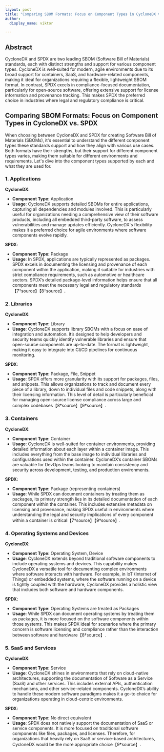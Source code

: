 ```yaml
---
layout: post
title: "Comparing SBOM Formats: Focus on Component Types in CycloneDX vs. SPDX"
author:
  display_name: viktor

---
```


## Abstract

CycloneDX and SPDX are two leading SBOM (Software Bill of Materials) standards, each with distinct strengths and support for various component types. CycloneDX is well-suited for modern, agile environments due to its broad support for containers, SaaS, and hardware-related components, making it ideal for organizations requiring a flexible, lightweight SBOM format. In contrast, SPDX excels in compliance-focused documentation, particularly for open-source software, offering extensive support for license information and provenance tracking. This makes SPDX the preferred choice in industries where legal and regulatory compliance is critical.

## Comparing SBOM Formats: Focus on Component Types in CycloneDX vs. SPDX

When choosing between CycloneDX and SPDX for creating Software Bill of Materials (SBOMs), it's essential to understand the different component types these standards support and how they align with various use cases. Both formats have their strengths, but their support for different component types varies, making them suitable for different environments and requirements. Let's dive into the component types supported by each and what they are used for.

### 1. **Applications**

**CycloneDX**:
- **Component Type**: Application
- **Usage**: CycloneDX supports detailed SBOMs for entire applications, capturing all dependencies and modules involved. This is particularly useful for organizations needing a comprehensive view of their software products, including all embedded third-party software, to assess vulnerabilities and manage updates efficiently. CycloneDX's flexibility makes it a preferred choice for agile environments where software components evolve rapidly.

**SPDX**:
- **Component Type**: Package
- **Usage**: In SPDX, applications are typically represented as packages. SPDX excels in documenting the licensing and provenance of each component within the application, making it suitable for industries with strict compliance requirements, such as automotive or healthcare sectors. SPDX’s detailed package-level information helps ensure that all components meet the necessary legal and regulatory standards【7†source】【8†source】.

### 2. **Libraries**

**CycloneDX**:
- **Component Type**: Library
- **Usage**: CycloneDX supports library SBOMs with a focus on ease of integration and automation. It’s designed to help developers and security teams quickly identify vulnerable libraries and ensure that open-source components are up-to-date. The format is lightweight, making it easy to integrate into CI/CD pipelines for continuous monitoring.

**SPDX**:
- **Component Type**: Package, File, Snippet
- **Usage**: SPDX offers more granularity with its support for packages, files, and snippets. This allows organizations to track and document every piece of a library, down to individual files and code snippets, along with their licensing information. This level of detail is particularly beneficial for managing open-source license compliance across large and complex codebases【8†source】【9†source】.

### 3. **Containers**

**CycloneDX**:
- **Component Type**: Container
- **Usage**: CycloneDX is well-suited for container environments, providing detailed information about each layer within a container image. This includes everything from the base image to individual libraries and configurations used within the container. CycloneDX’s container SBOMs are valuable for DevOps teams looking to maintain consistency and security across development, testing, and production environments.

**SPDX**:
- **Component Type**: Package (representing containers)
- **Usage**: While SPDX can document containers by treating them as packages, its primary strength lies in its detailed documentation of each component within the container. This includes extensive metadata on licensing and provenance, making SPDX useful in environments where understanding the legal and security implications of every component within a container is critical【7†source】【9†source】.

### 4. **Operating Systems and Devices**

**CycloneDX**:
- **Component Type**: Operating System, Device
- **Usage**: CycloneDX extends beyond traditional software components to include operating systems and devices. This capability makes CycloneDX a versatile tool for documenting complex environments where software interacts with hardware. For example, in IoT (Internet of Things) or embedded systems, where the software running on a device is tightly coupled with the hardware, CycloneDX provides a holistic view that includes both software and hardware components.

**SPDX**:
- **Component Type**: Operating Systems are treated as Packages
- **Usage**: While SPDX can document operating systems by treating them as packages, it is more focused on the software components within those systems. This makes SPDX ideal for scenarios where the primary concern is software licensing and compliance rather than the interaction between software and hardware【8†source】.

### 5. **SaaS and Services**

**CycloneDX**:
- **Component Type**: Service
- **Usage**: CycloneDX shines in environments that rely on cloud-native architectures, supporting the documentation of Software as a Service (SaaS) and other services. This includes external APIs, authentication mechanisms, and other service-related components. CycloneDX’s ability to handle these modern software paradigms makes it a go-to choice for organizations operating in cloud-centric environments.

**SPDX**:
- **Component Type**: No direct equivalent
- **Usage**: SPDX does not natively support the documentation of SaaS or service components. It is more focused on traditional software components like files, packages, and licenses. Therefore, for organizations that heavily rely on SaaS or service-based architectures, CycloneDX would be the more appropriate choice【9†source】.
